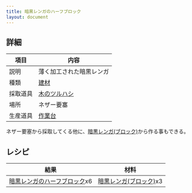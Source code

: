 ```yaml
---
title: 暗黒レンガのハーフブロック
layout: document
---
```

## 詳細

|項目|内容|
|---|---|
|説明|薄く加工された暗黒レンガ|
|種類|[建材](建材)|
|採取道具|[木のツルハシ](木のツルハシ)|
|場所|ネザー要塞|
|生産道具|[作業台](作業台)|

ネザー要塞から採取してくる他に、[暗黒レンガ(ブロック)](暗黒レンガ(ブロック))から作る事もできる。

## レシピ

|結果|材料|
|---|---|
|[暗黒レンガのハーフブロック](暗黒レンガのハーフブロック)x6|[暗黒レンガ(ブロック)](暗黒レンガ(ブロック))x3|

